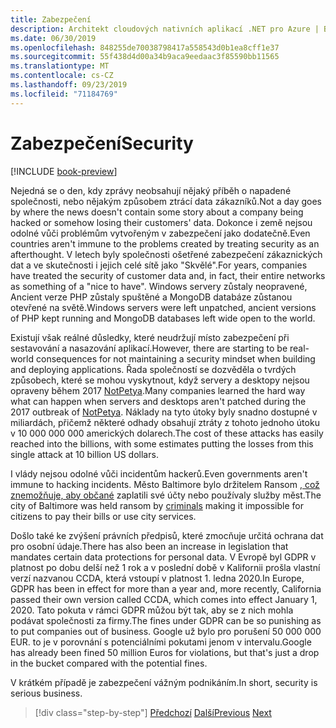 ```yaml
---
title: Zabezpečení
description: Architekt cloudových nativních aplikací .NET pro Azure | Bezpečnost
ms.date: 06/30/2019
ms.openlocfilehash: 848255de70038798417a558543d0b1ea8cff1e37
ms.sourcegitcommit: 55f438d4d00a34b9aca9eedaac3f85590bb11565
ms.translationtype: MT
ms.contentlocale: cs-CZ
ms.lasthandoff: 09/23/2019
ms.locfileid: "71184769"
---
```

# <a name="security"></a><span data-ttu-id="bb964-103">Zabezpečení</span><span class="sxs-lookup"><span data-stu-id="bb964-103">Security</span></span>

[!INCLUDE [book-preview](../../../includes/book-preview.md)]

<span data-ttu-id="bb964-104">Nejedná se o den, kdy zprávy neobsahují nějaký příběh o napadené společnosti, nebo nějakým způsobem ztrácí data zákazníků.</span><span class="sxs-lookup"><span data-stu-id="bb964-104">Not a day goes by where the news doesn't contain some story about a company being hacked or somehow losing their customers' data.</span></span> <span data-ttu-id="bb964-105">Dokonce i země nejsou odolné vůči problémům vytvořeným v zabezpečení jako dodatečně.</span><span class="sxs-lookup"><span data-stu-id="bb964-105">Even countries aren't immune to the problems created by treating security as an afterthought.</span></span> <span data-ttu-id="bb964-106">V letech byly společnosti ošetřené zabezpečení zákaznických dat a ve skutečnosti i jejich celé sítě jako "Skvělé".</span><span class="sxs-lookup"><span data-stu-id="bb964-106">For years, companies have treated the security of customer data and, in fact, their entire networks as something of a "nice to have".</span></span> <span data-ttu-id="bb964-107">Windows servery zůstaly neopravené, Ancient verze PHP zůstaly spuštěné a MongoDB databáze zůstanou otevřené na světě.</span><span class="sxs-lookup"><span data-stu-id="bb964-107">Windows servers were left unpatched, ancient versions of PHP kept running and MongoDB databases left wide open to the world.</span></span>

<span data-ttu-id="bb964-108">Existují však reálné důsledky, které neudržují místo zabezpečení při sestavování a nasazování aplikací.</span><span class="sxs-lookup"><span data-stu-id="bb964-108">However, there are starting to be real-world consequences for not maintaining a security mindset when building and deploying applications.</span></span> <span data-ttu-id="bb964-109">Řada společností se dozvěděla o tvrdých způsobech, které se mohou vyskytnout, když servery a desktopy nejsou opraveny během 2017 [NotPetya](https://www.wired.com/story/notpetya-cyberattack-ukraine-russia-code-crashed-the-world/).</span><span class="sxs-lookup"><span data-stu-id="bb964-109">Many companies learned the hard way what can happen when servers and desktops aren't patched during the 2017 outbreak of [NotPetya](https://www.wired.com/story/notpetya-cyberattack-ukraine-russia-code-crashed-the-world/).</span></span> <span data-ttu-id="bb964-110">Náklady na tyto útoky byly snadno dostupné v miliardách, přičemž některé odhady obsahují ztráty z tohoto jednoho útoku v 10 000 000 000 amerických dolarech.</span><span class="sxs-lookup"><span data-stu-id="bb964-110">The cost of these attacks has easily reached into the billions, with some estimates putting the losses from this single attack at 10 billion US dollars.</span></span>

<span data-ttu-id="bb964-111">I vlády nejsou odolné vůči incidentům hackerů.</span><span class="sxs-lookup"><span data-stu-id="bb964-111">Even governments aren't immune to hacking incidents.</span></span> <span data-ttu-id="bb964-112">Město Baltimore bylo držitelem Ransom [, což znemožňuje, aby občané](https://www.vox.com/recode/2019/5/21/18634505/baltimore-ransom-robbinhood-mayor-jack-young-hackers) zaplatili své účty nebo používaly služby měst.</span><span class="sxs-lookup"><span data-stu-id="bb964-112">The city of Baltimore was held ransom by [criminals](https://www.vox.com/recode/2019/5/21/18634505/baltimore-ransom-robbinhood-mayor-jack-young-hackers) making it impossible for citizens to pay their bills or use city services.</span></span>

<span data-ttu-id="bb964-113">Došlo také ke zvýšení právních předpisů, které zmocňuje určitá ochrana dat pro osobní údaje.</span><span class="sxs-lookup"><span data-stu-id="bb964-113">There has also been an increase in legislation that mandates certain data protections for personal data.</span></span> <span data-ttu-id="bb964-114">V Evropě byl GDPR v platnost po dobu delší než 1 rok a v poslední době v Kalifornii prošla vlastní verzí nazvanou CCDA, která vstoupí v platnost 1. ledna 2020.</span><span class="sxs-lookup"><span data-stu-id="bb964-114">In Europe, GDPR has been in effect for more than a year and, more recently, California passed their own version called CCDA, which comes into effect January 1, 2020.</span></span> <span data-ttu-id="bb964-115">Tato pokuta v rámci GDPR můžou být tak, aby se z nich mohla podávat společnosti za firmy.</span><span class="sxs-lookup"><span data-stu-id="bb964-115">The fines under GDPR can be so punishing as to put companies out of business.</span></span> <span data-ttu-id="bb964-116">Google už bylo pro porušení 50 000 000 EUR. to je v porovnání s potenciálními pokutami jenom v intervalu.</span><span class="sxs-lookup"><span data-stu-id="bb964-116">Google has already been fined 50 million Euros for violations, but that's just a drop in the bucket compared with the potential fines.</span></span>

<span data-ttu-id="bb964-117">V krátkém případě je zabezpečení vážným podnikáním.</span><span class="sxs-lookup"><span data-stu-id="bb964-117">In short, security is serious business.</span></span>

>[!div class="step-by-step"]
><span data-ttu-id="bb964-118">[Předchozí](identity-server.md)
>[Další](azure-security.md)</span><span class="sxs-lookup"><span data-stu-id="bb964-118">[Previous](identity-server.md)
[Next](azure-security.md)</span></span>

